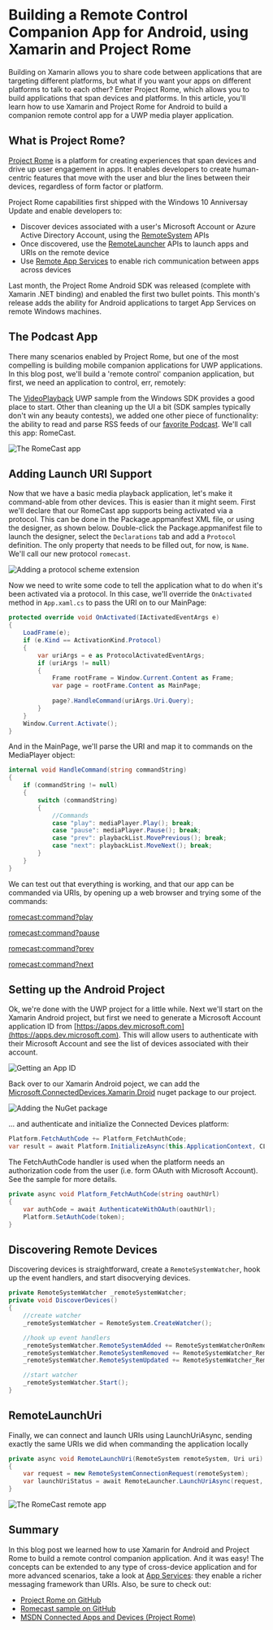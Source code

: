 # Building a Remote Control Companion App for Android, using Xamarin and Project Rome
Building on Xamarin allows you to share code between applications that are targeting different platforms, but what if you want your apps on different platforms to talk to each other? Enter Project Rome, which allows you to build applications that span devices and platforms. In this article, you'll learn how to use Xamarin and Project Rome for Android to build a companion remote control app for a UWP media player application.

## What is Project Rome?
[Project Rome](https://github.com/Microsoft/project-rome) is a platform for creating experiences that span devices and drive up user engagement in apps. It enables developers to create human-centric features that move with the user and blur the lines between their devices, regardless of form factor or platform.

Project Rome capabilities first shipped with the Windows 10 Anniversay Update and enable developers to:
- Discover devices associated with a user's Microsoft Account or Azure Active Directory Account, using the [RemoteSystem](https://docs.microsoft.com/en-us/windows/uwp/launch-resume/discover-remote-devices) APIs
- Once discovered, use the [RemoteLauncher](https://docs.microsoft.com/en-us/windows/uwp/launch-resume/launch-a-remote-app) APIs to launch apps and URIs on the remote device
- Use [Remote App Services](https://docs.microsoft.com/en-us/windows/uwp/launch-resume/communicate-with-a-remote-app-service) to enable rich communication between apps across devices

Last month, the Project Rome Android SDK was released (complete with Xamarin .NET binding) and enabled the first two bullet points. This month's release adds the ability for Android applications to target App Services on remote Windows machines.

## The Podcast App
There many scenarios enabled by Project Rome, but one of the most compelling is building mobile companion applications for UWP applications. In this blog post, we'll build a 'remote control' companion application, but first, we need an application to control, err, remotely:

The [VideoPlayback](https://github.com/Microsoft/Windows-universal-samples/tree/master/Samples/VideoPlayback) UWP sample from the Windows SDK provides a good place to start. Other than cleaning up the UI a bit (SDK samples typically don't win any beauty contests), we added one other piece of functionality: the ability to read and parse RSS feeds of our [favorite Podcast](http://www.xamarinpodcast.com/). We'll call this app: RomeCast.

![The RomeCast app](Images/romecast.png)

## Adding Launch URI Support
Now that we have a basic media playback application, let's make it command-able from other devices. This is easier than it might seem. First we'll declare that our RomeCast app supports being activated via a protocol. This can be done in the Package.appmanifest XML file, or using the designer, as shown below. Double-click the Package.appmanifest file to launch the designer, select the `Declarations` tab and add a `Protocol` definition. The only property that needs to be filled out, for now, is `Name`. We'll call our new protocol `romecast`.

![Adding a protocol scheme extension](Images/protocol.png)

Now we need to write some code to tell the application what to do when it's been activated via a protocol. In this case, we'll override the `OnActivated` method in `App.xaml.cs` to pass the URI on to our MainPage:

```csharp
protected override void OnActivated(IActivatedEventArgs e)
{
    LoadFrame(e);
    if (e.Kind == ActivationKind.Protocol)
    {
        var uriArgs = e as ProtocolActivatedEventArgs;
        if (uriArgs != null)
        {
            Frame rootFrame = Window.Current.Content as Frame;
            var page = rootFrame.Content as MainPage;
                        
            page?.HandleCommand(uriArgs.Uri.Query);
        }
    }
    Window.Current.Activate();
}
```

And in the MainPage, we'll parse the URI and map it to commands on the MediaPlayer object:

```csharp
internal void HandleCommand(string commandString)
{
    if (commandString != null)
    {
        switch (commandString)
        {
            //Commands
            case "play": mediaPlayer.Play(); break;
            case "pause": mediaPlayer.Pause(); break;
            case "prev": playbackList.MovePrevious(); break;
            case "next": playbackList.MoveNext(); break;
        }
    }
}
```
We can test out that everything is working, and that our app can be commanded via URIs, by opening up a web browser and trying some of the commands:

[romecast:command?play](romecast:command?play)

[romecast:command?pause](romecast:command?pause)

[romecast:command?prev](romecast:command?prev)

[romecast:command?next](romecast:command?next)


## Setting up the Android Project
Ok, we're done with the UWP project for a little while. Next we'll start on the Xamarin Android project, but first we need to generate a Microsoft Account application ID from [https://apps.dev.microsoft.com](https://apps.dev.microsoft.com). This will allow users to authenticate with their Microsoft Account and see the list of devices associated with their account.

![Getting an App ID](Images/applicationid.png)

Back over to our Xamarin Android poject, we can add the [Microsoft.ConnectedDevices.Xamarin.Droid](https://www.nuget.org/packages/Microsoft.ConnectedDevices.Xamarin.Droid/) nuget package to our project.

![Adding the NuGet package](Images/nuget.png)

... and authenticate and initialize the Connected Devices platform:
```csharp
Platform.FetchAuthCode += Platform_FetchAuthCode;
var result = await Platform.InitializeAsync(this.ApplicationContext, CLIENT_ID); //CLIENT_ID from https://apps.dev.microsoft.com
```
The FetchAuthCode handler is used when the platform needs an authorization code from the user (i.e. form OAuth with Microsoft Account). See the sample for more details.
```csharp
private async void Platform_FetchAuthCode(string oauthUrl)
{
    var authCode = await AuthenticateWithOAuth(oauthUrl);
    Platform.SetAuthCode(token);
}
```

## Discovering Remote Devices

Discovering devices is straightforward, create a `RemoteSystemWatcher`, hook up the event handlers, and start disocverying devices.

```csharp
private RemoteSystemWatcher _remoteSystemWatcher;
private void DiscoverDevices()
{
    //create watcher
	_remoteSystemWatcher = RemoteSystem.CreateWatcher();

    //hook up event handlers
	_remoteSystemWatcher.RemoteSystemAdded += RemoteSystemWatcherOnRemoteSystemAdded;
	_remoteSystemWatcher.RemoteSystemRemoved += RemoteSystemWatcher_RemoteSystemRemoved;
	_remoteSystemWatcher.RemoteSystemUpdated += RemoteSystemWatcher_RemoteSystemUpdated;

    //start watcher
	_remoteSystemWatcher.Start();
}
```

## RemoteLaunchUri
Finally, we can connect and launch URIs using LaunchUriAsync, sending exactly the same URIs we did when commanding the application locally
```csharp
private async void RemoteLaunchUri(RemoteSystem remoteSystem, Uri uri)
{
    var request = new RemoteSystemConnectionRequest(remoteSystem);
    var launchUriStatus = await RemoteLauncher.LaunchUriAsync(request, uri);
}
```

![The RomeCast remote app](Images/romecastremote.png)


## Summary
In this blog post we learned how to use Xamarin for Android and Project Rome to build a remote control companion application. And it was easy! The concepts can be extended to any type of cross-device application and for more advanced scenarios, take a look at [App Services](../../../Android/how-to%20guides/communicate-with-a-remote-app-service-android.md): they enable a richer messaging framework than URIs. Also, be sure to check out:

- [Project Rome on GitHub](https://github.com/Microsoft/project-rome)
- [Romecast sample on GitHub](https://github.com/Microsoft/project-rome/tree/master/xamarin/samples/romecast)
- [MSDN Connected Apps and Devices (Project Rome)](https://msdn.microsoft.com/windows/uwp/launch-resume/connected-apps-and-devices)

